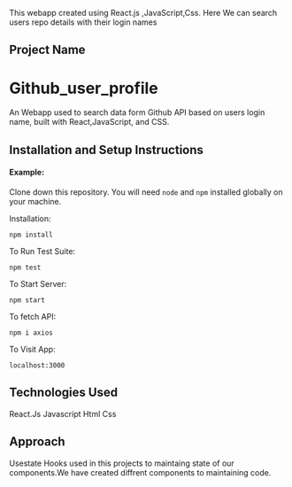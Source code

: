 This webapp created using React.js ,JavaScript,Css. Here We can search users repo details with their login names
## Project Name

# Github_user_profile

An Webapp used to search data form Github API based on users login name, built with React,JavaScript, and CSS.

## Installation and Setup Instructions

#### Example:  

Clone down this repository. You will need `node` and `npm` installed globally on your machine.  

Installation:

`npm install`  

To Run Test Suite:  

`npm test`  

To Start Server:

`npm start`  

To fetch API:

`npm i axios`

To Visit App:

`localhost:3000`  

## Technologies Used


React.Js
Javascript
Html
Css

## Approach

Usestate Hooks used in this projects to maintaing state of our components.We have created diffrent components to maintaining code.
